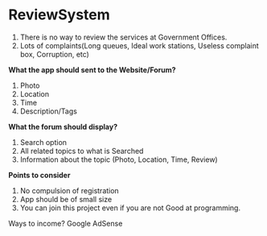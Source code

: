 # ReviewSystem
1. There is no way to review the services at Government Offices.
2. Lots of complaints(Long queues, Ideal work stations, Useless complaint box, Corruption, etc)

<b>What the app should sent to the Website/Forum?</b>

  1. Photo
  2. Location
  3. Time
  4. Description/Tags 

<b>What the forum should display?</b>

1. Search option
2. All related topics to what is Searched
3. Information about the topic (Photo, Location, Time, Review)

<b>Points to consider</b>

1. No compulsion of registration 
2. App should be of small size
3. You can join this project even if you are not Good at programming.

Ways to income?
Google AdSense

